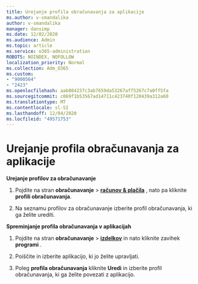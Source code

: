 ```yaml
---
title: Urejanje profila obračunavanja za aplikacije
ms.author: v-smandalika
author: v-smandalika
manager: dansimp
ms.date: 12/02/2020
ms.audience: Admin
ms.topic: article
ms.service: o365-administration
ROBOTS: NOINDEX, NOFOLLOW
localization_priority: Normal
ms.collection: Adm_O365
ms.custom:
- "9000564"
- "2423"
ms.openlocfilehash: aab084237c3ab7659da53267aff5267c7a0ff5fa
ms.sourcegitcommit: c069f1b53567ad14711c423740f120439a312a60
ms.translationtype: MT
ms.contentlocale: sl-SI
ms.lasthandoff: 12/04/2020
ms.locfileid: "49571753"
---
```

# <a name="edit-billing-profile-for-apps"></a>Urejanje profila obračunavanja za aplikacije

**Urejanje profilov za obračunavanje**

1. Pojdite na stran **obračunavanje**  >  **[računov & plačila](https://go.microsoft.com/fwlink/p/?linkid=848039)** , nato pa kliknite **profili obračunavanja**.

2. Na seznamu profilov za obračunavanje izberite profil obračunavanja, ki ga želite urediti.

**Spreminjanje profila obračunavanja v aplikacijah**

1. Pojdite na stran **obračunavanje**  >  **[izdelkov](https://go.microsoft.com/fwlink/p/?linkid=842054)** in nato kliknite zavihek **programi** .

2. Poiščite in izberite aplikacijo, ki jo želite upravljati.  

3. Poleg **profila obračunavanja** kliknite **Uredi** in izberite profil obračunavanja, ki ga želite povezati z aplikacijo.